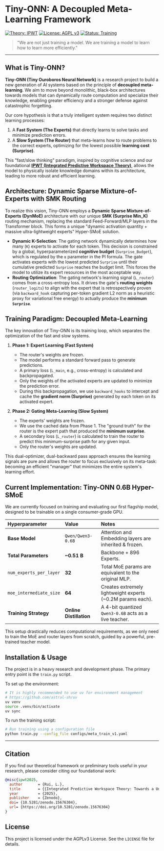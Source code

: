 # Tiny-ONN: A Decoupled Meta-Learning Framework

[![Theory: IPWT](https://img.shields.io/badge/Theory-IPWT-blue)](https://github.com/dmf-archive/IPWT)
[![License: AGPL v3](https://img.shields.io/badge/License-AGPL_v3-blue.svg)](https://www.gnu.org/licenses/agpl-3.0)
[![Status: Training](https://img.shields.io/badge/Status-Training%20Hyper--SMoE-green)](./docs/devlog/model_card.md)

> "We are not just training a model. We are training a model to learn how to learn more efficiently."

---

## What is Tiny-ONN?

**Tiny-ONN (Tiny Ouroboros Neural Network)** is a research project to build a new generation of AI systems based on the principle of **decoupled meta-learning**. We aim to move beyond monolithic, black-box architectures towards models that can dynamically route computation and specialize their knowledge, enabling greater efficiency and a stronger defense against catastrophic forgetting.

Our core hypothesis is that a truly intelligent system requires two distinct learning processes:

1. A **Fast System (The Experts)** that directly learns to solve tasks and minimize prediction errors.
2. A **Slow System (The Router)** that meta-learns how to route problems to the correct experts, optimizing for the lowest possible **learning cost (Surprise)**.

This "fast/slow thinking" paradigm, inspired by cognitive science and our foundational **[IPWT (Integrated Predictive Workspace Theory)](https://github.com/dmf-archive/IPWT)**, allows the model to physically isolate knowledge domains within its architecture, leading to more robust and efficient learning.

## Architecture: Dynamic Sparse Mixture-of-Experts with SMK Routing

To realize this vision, Tiny-ONN employs a **Dynamic Sparse Mixture-of-Experts (DynMoE)** architecture with our unique **SMK (Surprise Min_K)** routing mechanism, replacing the standard Feed-Forward/MLP layers in the Transformer block. This forms a unique "dynamic activation quantity + massive ultra-lightweight experts" Hyper-SMoE solution.

- **Dynamic K-Selection**: The gating network dynamically determines how many (`K`) experts to activate for each token. This decision is constrained by a global, hyperparameterized **cognitive budget** (`Surprise_Budget`), which is regulated by the `α` parameter in the PI formula. The gate activates experts with the lowest predicted `Surprise` until their cumulative predicted `Surprise` reaches the budget limit. This forces the model to utilize its expert resources in the most acceptable way.
- **Routing Optimization**: The gating network's learning signal (`L_router`) comes from a cross-entropy loss. It drives the gate's **routing weights** (`router_logits`) to align with the expert that is retrospectively proven (via `backward_hook` capturing per-token gradient L2 norm as a heuristic proxy for variational free energy) to actually produce the **minimum `Surprise`**.

## Training Paradigm: Decoupled Meta-Learning

The key innovation of Tiny-ONN is its training loop, which separates the optimization of the fast and slow systems.

1. **Phase 1: Expert Learning (Fast System)**
    - The router's weights are frozen.
    - The model performs a standard forward pass to generate predictions.
    - A primary loss (`L_main`, e.g., cross-entropy) is calculated and backpropagated.
    - Only the weights of the activated experts are updated to minimize the prediction error.
    - During this backpropagation, we use `backward_hooks` to intercept and cache the **gradient norm (Surprise)** generated by each token on its activated expert.

2. **Phase 2: Gating Meta-Learning (Slow System)**
    - The experts' weights are frozen.
    - We use the cached data from Phase 1. The "ground truth" for the router is the expert path that produced the **minimum surprise**.
    - A secondary loss (`L_router`) is calculated to train the router to predict this minimum-surprise path for any given input.
    - Only the router's weights are updated.

This dual-optimizer, dual-backward pass approach ensures the learning signals are pure and allows the router to focus exclusively on its meta-task: becoming an efficient "manager" that minimizes the entire system's learning effort.

## Current Implementation: Tiny-ONN 0.6B Hyper-SMoE

We are currently focused on training and evaluating our first flagship model, designed to be trainable on a single consumer-grade GPU.

| Hyperparameter          | Value          | Notes                                        |
| :---------------------- | :------------- | :------------------------------------------- |
| **Base Model**          | `Qwen/Qwen3-0.6B` | Attention and Embedding layers are inherited & frozen. |
| **Total Parameters**    | **~0.51 B**    | Backbone + 896 Experts.                      |
| `num_experts_per_layer` | **32**         | Total MoE params are equivalent to the original MLP. |
| `moe_intermediate_size` | **64**         | Creates extremely lightweight experts (~0.2M params each). |
| **Training Strategy**   | **Online Distillation** | A 4-bit quantized `Qwen3-0.6B` acts as a live teacher. |

This setup drastically reduces computational requirements, as we only need to train the MoE and router layers from scratch, guided by a powerful, pre-trained teacher model.

## Installation & Usage

The project is in a heavy research and development phase. The primary entry point is the `train.py` script.

To set up the environment:

```bash
# It is highly recommended to use uv for environment management
# https://github.com/astral-sh/uv
uv venv
source .venv/bin/activate
uv sync
```

To run the training script:

```bash
# Run training using a configuration file
python train.py --config_file configs/meta_train_v1.yaml
```

---

## Citation

If you find our theoretical framework or preliminary tools useful in your research, please consider citing our foundational work:

```bibtex
@misc{ipwt2025,
  author       = {Rui, L.},
  title        = {{Integrated Predictive Workspace Theory: Towards a Unified Framework for the Science of Consciousness}},
  year         = {2025},
  publisher    = {Zenodo},
  doi= {10.5281/zenodo.15676304},
  url= {https://doi.org/10.5281/zenodo.15676304}
}
```

## License

This project is licensed under the AGPLv3 License. See the `LICENSE` file for details.
